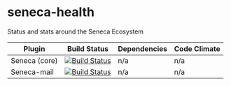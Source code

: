 seneca-health
=============

Status and stats around the Seneca Ecosystem



| Plugin        | Build Status  | Dependencies | Code Climate |
| ------------- |---------------| ------------ | ------------ |
| Seneca (core) | [![Build Status](https://travis-ci.org/rjrodger/seneca.png?branch=master)](https://travis-ci.org/rjrodger/seneca) | n/a | n/a |
| Seneca-mail   | [![Build Status](https://secure.travis-ci.org/rjrodger/seneca-mail.png)](http://travis-ci.org/rjrodger/seneca-mail) | n/a | n/a |

